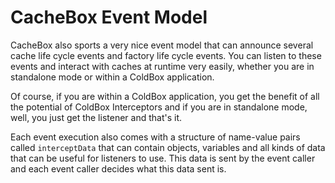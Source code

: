 # CacheBox Event Model

CacheBox also sports a very nice event model that can announce several cache life cycle events and factory life cycle events. You can listen to these events and interact with caches at runtime very easily, whether you are in standalone mode or within a ColdBox application.

Of course, if you are within a ColdBox application, you get the benefit of all the potential of ColdBox Interceptors and if you are in standalone mode, well, you just get the listener and that's it.

Each event execution also comes with a structure of name-value pairs called `interceptData` that can contain objects, variables and all kinds of data that can be useful for listeners to use. This data is sent by the event caller and each event caller decides what this data sent is.

